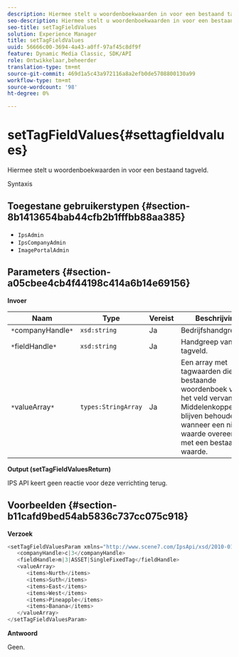 ```yaml
---
description: Hiermee stelt u woordenboekwaarden in voor een bestaand tagveld.
seo-description: Hiermee stelt u woordenboekwaarden in voor een bestaand tagveld.
seo-title: setTagFieldValues
solution: Experience Manager
title: setTagFieldValues
uuid: 56666c00-3694-4a43-a0ff-97af45c8df9f
feature: Dynamic Media Classic, SDK/API
role: Ontwikkelaar,beheerder
translation-type: tm+mt
source-git-commit: 469d1a5c43a972116a8a2efb0de5708800130a99
workflow-type: tm+mt
source-wordcount: '98'
ht-degree: 0%

---
```



# setTagFieldValues{#settagfieldvalues}

Hiermee stelt u woordenboekwaarden in voor een bestaand tagveld.

Syntaxis

## Toegestane gebruikerstypen {#section-8b1413654bab44cfb2b1fffbb88aa385}

* `IpsAdmin`
* `IpsCompanyAdmin`
* `ImagePortalAdmin`

## Parameters {#section-a05cbee4cb4f44198c414a6b14e69156}

**Invoer**

| Naam | Type | Vereist | Beschrijving |
|---|---|---|---|
| `*`companyHandle`*` | `xsd:string` | Ja | Bedrijfshandgreep. |
| `*`fieldHandle`*` | `xsd:string` | Ja | Handgreep van tagveld. |
| `*`valueArray`*` | `types:StringArray` | Ja | Een array met tagwaarden die het bestaande woordenboek van het veld vervangen. Middelenkoppelingen blijven behouden wanneer een nieuwe waarde overeenkomt met een bestaande waarde. |

**Output (setTagFieldValuesReturn)**

IPS API keert geen reactie voor deze verrichting terug.

## Voorbeelden {#section-b11cafd9bed54ab5836c737cc075c918}

**Verzoek**

```java
<setTagFieldValuesParam xmlns="http://www.scene7.com/IpsApi/xsd/2010-01-31">
   <companyHandle>c|3</companyHandle>
   <fieldHandle>m|3|ASSET|SingleFixedTag</fieldHandle>
   <valueArray>
      <items>Nurth</items>
      <items>Suth</items>
      <items>East</items>
      <items>West</items>
      <items>Pineapple</items>
      <items>Banana</items>
   </valueArray>
</setTagFieldValuesParam>
```

**Antwoord**

Geen.
